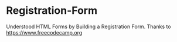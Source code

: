 # Registration-Form
Understood HTML Forms by Building a Registration Form. Thanks to https://www.freecodecamp.org
